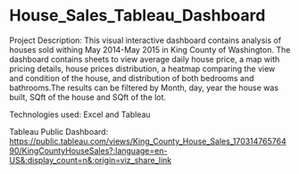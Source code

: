 # House_Sales_Tableau_Dashboard

Project Description: This visual interactive dashboard contains analysis of houses sold withing May 2014-May 2015 in King County of Washington. The dashboard contains sheets to view average daily house price, a map with pricing details, house prices distribution, a heatmap comparing the view and condition of the house, and distribution of both bedrooms and bathrooms.The results can be filtered by Month, day, year the house was built, SQft of the house and SQft of the lot.


Technologies used: Excel and Tableau


Tableau Public Dashboard: https://public.tableau.com/views/King_County_House_Sales_17031476576490/KingCountyHouseSales?:language=en-US&:display_count=n&:origin=viz_share_link
